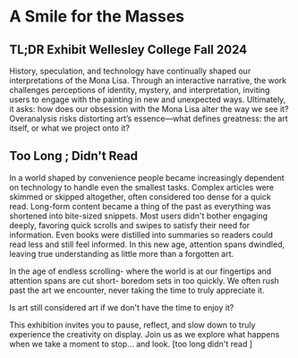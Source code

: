 # A Smile for the Masses
## TL;DR Exhibit Wellesley College Fall 2024


History, speculation, and technology have continually shaped our interpretations of the Mona Lisa. Through an interactive narrative, the work challenges perceptions of identity, mystery, and interpretation, inviting users to engage with the painting in new and unexpected ways. Ultimately, it asks: how does our obsession with the Mona Lisa alter the way we see it? Overanalysis risks distorting art’s essence—what defines greatness: the art itself, or what we project onto it?




## Too Long ; Didn't Read

In a world shaped by convenience people became increasingly dependent on technology to handle even the smallest tasks. Complex articles were skimmed or skipped altogether, often considered too dense for a quick read. Long-form content became a thing of the past as everything was shortened into bite-sized snippets. Most users didn't bother engaging deeply, favoring quick scrolls and swipes to satisfy their need for information. Even books were distilled into summaries so readers could read less and still feel informed. In this new age, attention spans dwindled, leaving true understanding as little more than a forgotten art.

In the age of endless scrolling- where the world is at our fingertips and attention spans are cut short- boredom sets in too quickly. We often rush past the art we encounter, never taking the time to truly appreciate it. 

Is art still considered art if we don't have the time to enjoy it? 

This exhibition invites you to pause, reflect, and slow down to truly experience the creativity on display. Join us as we explore what happens when we take a moment to stop... and look. [too long didn't read ]
